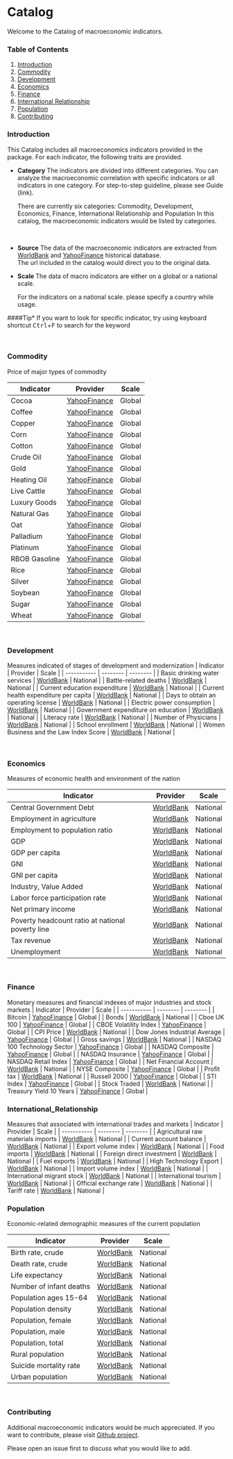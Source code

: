 # Catalog

Welcome to the Catalog of macroeconomic indicators. 

### Table of Contents
1. [Introduction](###Introduction)
2. [Commodity](###Commodity)
3. [Development](###Development)
4. [Economics](###Economics)
5. [Finance](###Finance)
6. [International Relationship](###International_Relationship)
7. [Population](###Population)
8. [Contributing](###Contributing)

### Introduction
This Catalog includes all macroeconomics indicators provided in the package. For each indicator, the following traits are provided. 

- **Category**
    The indicators are divided into different categories. You can analyze the macroeconomic correlation with specific indicators or all indicators in one category. For step-to-step guideline, please see Guide (link).
    <p>
    There are currently six categories: Commodity, Development, Economics, Finance, International Relationship and Population
    In this catalog, the macroeconomic indicators would be listed by categories.         
    </p>
    <br />
    
- **Source**
    The data of the macroeconomic indicators are extracted from [WorldBank](https://databank.worldbank.org/) and [YahooFinance](https://finance.yahoo.com/lookup?s=DATA) historical database.  
    The url included in the catalog would direct you to the original data.
    <br />
    
- **Scale**
    The data of macro indicators are either on a global or a national scale. 
    
    For the indicators on a national scale. please specify a country while usage. 
    <br />

####Tip*
If you want to look for specific indicator, try using keyboard shortcut <kbd>Ctrl</kbd>+<kbd>F</kbd> to search for the keyword

<br />


### Commodity

Price of major types of commodity


| Indicator   | Provider | Scale    | 
| ----------- | -------- | -------- | 
| Cocoa       | [YahooFinance](https://finance.yahoo.com/quote/CC=F?p=CC=F&.tsrc=fin-srch)  | Global   |
| Coffee   | [YahooFinance](https://finance.yahoo.com/quote/KC=F?p=KC=F&.tsrc=fin-srch)  | Global   |
| Copper   | [YahooFinance](https://finance.yahoo.com/quote/HG=F?p=HG=F&.tsrc=fin-srch)  | Global   |
| Corn   | [YahooFinance](https://finance.yahoo.com/quote/ZC=F?p=ZC=F&.tsrc=fin-srch)  | Global   |
| Cotton   | [YahooFinance](https://finance.yahoo.com/quote/CT=F?p=CT=F&.tsrc=fin-srch)  | Global   |
| Crude Oil   | [YahooFinance](https://finance.yahoo.com/quote/CL=F?p=CL=F&.tsrc=fin-srch)  | Global   |
| Gold   | [YahooFinance](https://finance.yahoo.com/quote/GC=F?p=GC=F&.tsrc=fin-srch)  | Global   |
| Heating Oil   | [YahooFinance](https://finance.yahoo.com/quote/HO=F?p=HO=F&.tsrc=fin-srch)  | Global   |
| Live Cattle   | [YahooFinance](https://finance.yahoo.com/quote/LE=F?p=LE=F&.tsrc=fin-srch)  | Global   |
| Luxury Goods   | [YahooFinance](https://finance.yahoo.com/quote/%5ELUXURY.REGA?p=^LUXURY.REGA&.tsrc=fin-srch)  | Global   |
| Natural Gas   | [YahooFinance](https://finance.yahoo.com/quote/NG=F?p=NG=F&.tsrc=fin-srch)  | Global   |
| Oat   | [YahooFinance](https://finance.yahoo.com/quote/ZO=F?p=ZO=F&.tsrc=fin-srch)  | Global   |
| Palladium   | [YahooFinance](https://finance.yahoo.com/quote/PA=F?p=PA=F&.tsrc=fin-srch)  | Global   |
| Platinum   | [YahooFinance](https://finance.yahoo.com/quote/PL=F?p=PL=F&.tsrc=fin-srch)  | Global   |
| RBOB Gasoline   | [YahooFinance](https://finance.yahoo.com/quote/RB=F?p=RB=F&.tsrc=fin-srch)  | Global   |
| Rice   | [YahooFinance](https://finance.yahoo.com/quote/ZR=F?p=ZR=F&.tsrc=fin-srch)  | Global   |
| Silver   | [YahooFinance](https://finance.yahoo.com/quote/SI=F?p=SI=F&.tsrc=fin-srch)  | Global   |
| Soybean   | [YahooFinance](https://finance.yahoo.com/quote/ZS=F?p=ZS=F&.tsrc=fin-srch)  | Global   |
| Sugar   | [YahooFinance](https://finance.yahoo.com/quote/SB=F?p=SB=F&.tsrc=fin-srch)  | Global   |
| Wheat   | [YahooFinance](https://finance.yahoo.com/quote/KE=F?p=KE=F&.tsrc=fin-srch)  | Global   |

<br />
    

### Development

Measures indicated of stages of development and modernization
| Indicator   | Provider | Scale    | 
| ----------- | -------- | -------- | 
| Basic drinking water services   | [WorldBank](https://data.worldbank.org/indicator/SH.H2O.BASW.ZS)  | National   |
| Battle-related deaths   | [WorldBank](https://data.worldbank.org/indicator/VC.BTL.DETH)  | National    |
| Current education expenditure   | [WorldBank](https://data.worldbank.org/indicator/SE.XPD.CTOT.ZS)  | National   |
| Current health expenditure per capita   | [WorldBank](https://data.worldbank.org/indicator/SH.XPD.CHEX.GD.ZS)  | National   |
| Days to obtain an operating license   | [WorldBank](https://data.worldbank.org/indicator/IC.FRM.DURS)  | National  |
| Electric power consumption   | [WorldBank](https://data.worldbank.org/indicator/EG.ELC.ACCS.ZS)  | National  |
| Government expenditure on education   | [WorldBank](https://data.worldbank.org/indicator/SE.XPD.TOTL.GB.ZS)  | National   |
| Literacy rate   | [WorldBank](https://data.worldbank.org/indicator/SE.ADT.LITR.ZS)  | National   |
| Number of Physicians   | [WorldBank](https://data.worldbank.org/indicator/SH.MED.PHYS.ZS)  | National   |
| School enrollment   | [WorldBank](https://data.worldbank.org/indicator/SE.TER.ENRR)  | National   |
| Women Business and the Law Index Score   | [WorldBank](https://data.worldbank.org/indicator/SG.LAW.INDX)  | National   |


<br />
    

### Economics

Measures of economic health and environment of the nation

| Indicator   | Provider | Scale    | 
| ----------- | -------- | -------- | 
| Central Government Debt   | [WorldBank](https://data.worldbank.org/indicator/GC.DOD.TOTL.GD.ZS)  | National   |
| Employment in agriculture   | [WorldBank](https://data.worldbank.org/indicator/SL.AGR.EMPL.ZS)  | National    |
| Employment to population ratio   | [WorldBank](https://data.worldbank.org/indicator/SL.EMP.TOTL.SP.NE.ZS)  | National   |
| GDP   | [WorldBank](https://data.worldbank.org/indicator/NY.GDP.MKTP.CD)  | National   |
| GDP per capita   | [WorldBank](https://data.worldbank.org/indicator/NY.GDP.PCAP.KN)  | National  |
| GNI   | [WorldBank](https://data.worldbank.org/indicator/NY.GNP.MKTP.CD)  | National  |
| GNI per capita   | [WorldBank](https://data.worldbank.org/indicator/NY.GNP.PCAP.CD)  | National   |
| Industry, Value Added   | [WorldBank](https://data.worldbank.org/indicator/NV.IND.TOTL.ZS)  | National   |
| Labor force participation rate   | [WorldBank](https://data.worldbank.org/indicator/SL.TLF.ACTI.ZS)  | National   |
| Net primary income   | [WorldBank](https://data.worldbank.org/indicator/NY.GSR.NFCY.CD)  | National   |
| Poverty headcount ratio at national poverty line   | [WorldBank](https://data.worldbank.org/indicator/SI.POV.NAHC)  | National   |
| Tax revenue   | [WorldBank](https://data.worldbank.org/indicator/GC.TAX.TOTL.GD.ZS)  | National  |
| Unemployment   | [WorldBank](https://data.worldbank.org/indicator/SL.UEM.TOTL.NE.ZS)  | National   |
<br />
    

### Finance
Monetary measures and financial indexes of major industries and stock markets
| Indicator   | Provider | Scale    | 
| ----------- | -------- | -------- | 
| Bitcoin   | [YahooFinance](https://finance.yahoo.com/quote/BTC-USD?p=BTC-USD&.tsrc=fin-srch)  | Global   |
| Bonds   | [WorldBank](https://data.worldbank.org/indicator/DT.NFL.PBND.CD)  | National  |
| Cboe UK 100   | [YahooFinance](https://finance.yahoo.com/quote/%5EBUK100P?p=^BUK100P&.tsrc=fin-srch)  | Global   |
| CBOE Volatility Index   | [YahooFinance](https://finance.yahoo.com/quote/%5EVIX?p=^VIX&.tsrc=fin-srch)  | Global   |
| CPI Price   | [WorldBank](https://data.worldbank.org/indicator/PA.NUS.PPPC.RF)  | National  |
| Dow Jones Industrial Average   | [YahooFinance](https://finance.yahoo.com/quote/%5EDJI?p=^DJI&.tsrc=fin-srch)  | Global   |
| Gross savings   | [WorldBank](https://data.worldbank.org/indicator/NY.GNS.ICTR.CD)  | National   |
| NASDAQ 100 Technology Sector | [YahooFinance](https://finance.yahoo.com/quote/%5ENDXT?p=^NDXT&.tsrc=fin-srch)  | Global   |
| NASDAQ Composite  | [YahooFinance](https://finance.yahoo.com/quote/%5EIXIC?p=^IXIC&.tsrc=fin-srch)  | Global   |
| NASDAQ Insurance   | [YahooFinance](https://finance.yahoo.com/quote/%5EINSR?p=^INSR&.tsrc=fin-srch)  | Global   |
| NASDAQ Retail Index  | [YahooFinance](https://finance.yahoo.com/quote/%5ENQSSRE?p=^NQSSRE&.tsrc=fin-srch)  | Global   |
| Net Financial Account  | [WorldBank](https://data.worldbank.org/indicator/BN.FIN.TOTL.CD)  | National  |
| NYSE Composite  | [YahooFinance](https://finance.yahoo.com/quote/%5ENYA?p=^NYA&.tsrc=fin-srch)  | Global   |
| Profit tax  | [WorldBank](https://data.worldbank.org/indicator/IC.TAX.PRFT.CP.ZS)  | National  |
| Russell 2000 | [YahooFinance](https://finance.yahoo.com/quote/%5ERUT?p=^RUT&.tsrc=fin-srch)  | Global   |
| STI Index  | [YahooFinance](https://finance.yahoo.com/quote/%5ESTI?p=^STI&.tsrc=fin-srch)  | Global   |
| Stock Traded  | [WorldBank](https://data.worldbank.org/indicator/CM.MKT.TRAD.CD)  | National    |
| Treasury Yield 10 Years | [YahooFinance](https://finance.yahoo.com/quote/%5ETNX?p=^TNX&.tsrc=fin-srch)  | Global   |
<br />
    

### International_Relationship

Measures that associated with international trades and markets
| Indicator   | Provider | Scale    | 
| ----------- | -------- | -------- | 
| Agricultural raw materials imports    | [WorldBank](https://data.worldbank.org/indicator/TM.VAL.AGRI.ZS.UN)  | National   |
| Current account balance | [WorldBank](https://data.worldbank.org/indicator/BN.CAB.XOKA.CD)  | National    |
| Export volume index | [WorldBank](https://data.worldbank.org/indicator/TX.QTY.MRCH.XD.WD)  | National   |
| Food imports | [WorldBank](https://data.worldbank.org/indicator/TM.VAL.FOOD.ZS.UN)  | National   |
| Foreign direct investment   | [WorldBank](https://data.worldbank.org/indicator/BN.KLT.DINV.CD)  | National  |
| Fuel exports | [WorldBank](https://data.worldbank.org/indicator/TX.VAL.FUEL.ZS.UN)  | National  |
| High Technology Export | [WorldBank](https://data.worldbank.org/indicator/TX.VAL.TECH.CD)  | National  |
| Import volume index | [WorldBank](https://data.worldbank.org/indicator/TM.QTY.MRCH.XD.WD)  | National   |
| International migrant stock | [WorldBank](https://data.worldbank.org/indicator/SM.POP.TOTL)  | National   |
| International tourism   | [WorldBank](https://data.worldbank.org/indicator/ST.INT.ARVL)  | National   |
| Official exchange rate | [WorldBank](https://data.worldbank.org/indicator/PA.NUS.FCRF)  | National   |
| Tariff rate | [WorldBank](https://data.worldbank.org/indicator/TM.TAX.MANF.SM.AR.ZS)  | National   |
<br />
    

### Population

Economic-related demographic measures of the current population


| Indicator   | Provider | Scale    | 
| ----------- | -------- | -------- | 
| Birth rate, crude   | [WorldBank](https://data.worldbank.org/indicator/SP.DYN.CBRT.IN)  | National   |
| Death rate, crude   | [WorldBank](https://data.worldbank.org/indicator/SP.DYN.CDRT.IN)  | National    |
| Life expectancy   | [WorldBank](https://data.worldbank.org/indicator/SP.DYN.LE00.IN)  | National   |
| Number of infant deaths   | [WorldBank](https://data.worldbank.org/indicator/SH.DTH.IMRT)  | National   |
| Population ages 15-64   | [WorldBank](https://data.worldbank.org/indicator/SP.POP.1564.TO)  | National  |
| Population density   | [WorldBank](https://data.worldbank.org/indicator/EN.POP.DNST)  | National   |
| Population, female   | [WorldBank](https://data.worldbank.org/indicator/SP.POP.TOTL.FE.IN)  | National   |
| Population, male   | [WorldBank](https://data.worldbank.org/indicator/SP.POP.TOTL.MA.IN)  | National   |
| Population, total   | [WorldBank](https://data.worldbank.org/indicator/SP.POP.TOTL)  | National  |
| Rural population   | [WorldBank](https://data.worldbank.org/indicator/SP.RUR.TOTL)  | National   |
| Suicide mortality rate   | [WorldBank](https://data.worldbank.org/indicator/SH.STA.SUIC.P5)  | National   |
| Urban population   | [WorldBank](https://data.worldbank.org/indicator/SP.URB.TOTL)  | National   |
<br />

### Contributing
Additional macroeconomic indicators would be much appreciated. If you want to contribute, please visit [Github project](https://github.com/SeoliKim/macrocorr).

Please open an issue first to discuss what you would like to add.
<br />